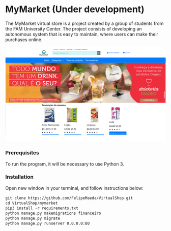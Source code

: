 # MyMarket (Under development)

The MyMarket virtual store is a project created by a group of students from the FAM University Center. The project consists of developing an autonomous system that is easy to maintain, where users can make their purchases online.

<img src="Protótipo1.png">

<h3><strong>Prerequisites</strong></h3>
To run the program, it will be necessary to use Python 3.

<h3><strong>Installation</strong></h3>

Open new window in your terminal, and follow instructions below:
```
git clone https://github.com/FelipeMaeda/VirtualShop.git
cd VirtualShop/mymarket
pip3 install -r requirements.txt
python manage.py makemigrations financeiro
python manage.py migrate
python manage.py runserver 0.0.0.0:80
```






